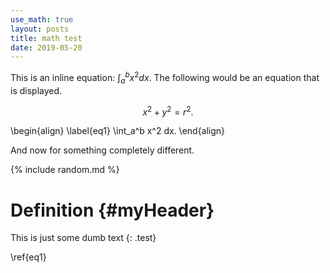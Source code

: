 ```yaml
---
use_math: true
layout: posts
title: math test
date: 2019-05-20
---
```



This is an inline equation: $\int_a^b x^2 dx$. The following would be an equation that is displayed.

$$x^2 + y^2 = r^2.$$

\begin{align}
\label{eq1}
  \int_a^b x^2 dx.
\end{align}

And now for something completely different.

{% include random.md %}

# Definition {#myHeader}

This is just some dumb text 
{: .test}

\ref{eq1}


